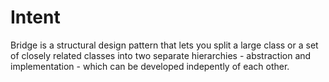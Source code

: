 # Intent

Bridge is a structural design pattern that lets you split a large class or a set of closely related classes into two separate hierarchies - abstraction and implementation - which can be developed indepently of each other.
